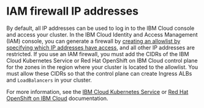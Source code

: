 # IAM firewall IP addresses

By default, all IP addresses can be used to log in to the IBM Cloud console and access your cluster. In the IBM Cloud Identity and Access Management (IAM) console, you can generate a firewall by [creating an allowlist by specifying which IP addresses have access](https://cloud.ibm.com/docs/account?topic=account-ips), and all other IP addresses are restricted. If you use an IAM firewall, you must add the CIDRs of the IBM Cloud Kubernetes Service or Red Hat OpenShift on IBM Cloud control plane for the zones in the region where your cluster is located to the allowlist. You must allow these CIDRs so that the control plane can create Ingress ALBs and `LoadBalancers` in your cluster.

For more information, see the [IBM Cloud Kubernetes Service](https://cloud.ibm.com/docs/containers?topic=containers-firewall#iam_allowlist) or [Red Hat OpenShift on IBM Cloud](https://cloud.ibm.com/docs/openshift?topic=openshift-firewall#iam_allowlist) documentation.
